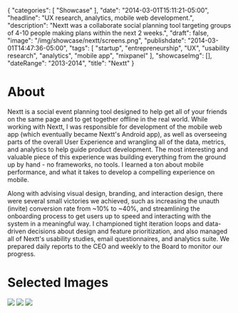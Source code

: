 {
   "categories": [
      "Showcase"
   ],
   "date": "2014-03-01T15:11:21-05:00",
   "headline": "UX research, analytics, mobile web development.",
   "description": "Nextt was a collaborate social planning tool targeting groups of 4-10 people making plans within the next 2 weeks.",
   "draft": false,
   "image": "/img/showcase/nextt/screens.png",
   "publishdate": "2014-03-01T14:47:36-05:00",
   "tags": [
      "startup",
      "entrepreneurship",
      "UX",
      "usability research",
      "analytics",
      "mobile app",
      "mixpanel"
   ],
   "showcaseImg": [],
   "dateRange": "2013-2014",
   "title": "Nextt"
}

# About

Nextt is a social event planning tool designed to help get all of your friends on the same page and to get together offline in the real world. While working with Nextt, I was responsible for development of the mobile web app (which eventually became Nextt's Android app), as well as overseeing parts of the overall User Experience and wrangling all of the data, metrics, and analytics to help guide product development. The most interesting and valuable piece of this experience was building everything from the ground up by hand - no frameworks, no tools. I learned a ton about mobile performance, and what it takes to develop a compelling experience on mobile.

Along with advising visual design, branding, and interaction design, there were several small victories we achieved, such as increasing the unauth (invite) conversion rate from ~10% to ~40%, and streamlining the onboarding process to get users up to speed and interacting with the system in a meaningful way. I championed tight iteration loops and data-driven decisions about design and feature prioritization, and also managed all of Nextt's usability studies, email questionnaires, and analytics suite. We prepared daily reports to the CEO and weekly to the Board to monitor our progress.

# Selected Images

<img src="/img/showcase/nextt/unauth.png" />
<img src="/img/showcase/nextt/onboarding.png" />
<img src="/img/showcase/nextt/screens.png" />
